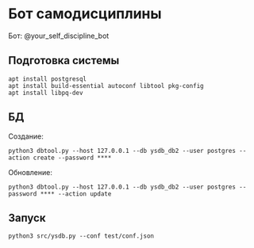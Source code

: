 # Бот самодисциплины

Бот: @your_self_discipline_bot

## Подготовка системы

    apt install postgresql
    apt install build-essential autoconf libtool pkg-config 
    apt install libpq-dev

## БД
    
Создание:

    python3 dbtool.py --host 127.0.0.1 --db ysdb_db2 --user postgres --action create --password ****

Обновление:

    python3 dbtool.py --host 127.0.0.1 --db ysdb_db2 --user postgres --password **** --action update    


## Запуск


    python3 src/ysdb.py --conf test/conf.json



